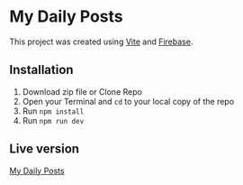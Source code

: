 # My Daily Posts

This project was created using [Vite](https://vitejs.dev) and [Firebase](https://firebase.google.com).

## Installation

1. Download zip file or Clone Repo
2. Open your Terminal and `cd` to your local copy of the repo
3. Run `npm install`
4. Run `npm run dev`

## Live version

[My Daily Posts](https://my-daily-posts.netlify.app)
